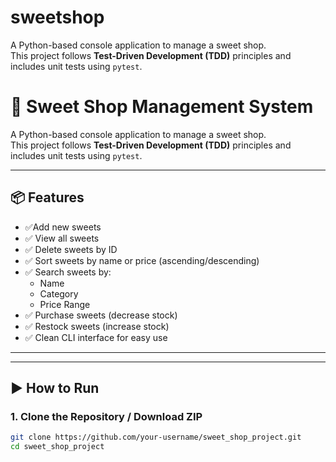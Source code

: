 # sweetshop
 
A Python-based console application to manage a sweet shop.  
This project follows **Test-Driven Development (TDD)** principles and includes unit tests using `pytest`.

# 🍬 Sweet Shop Management System

A Python-based console application to manage a sweet shop.  
This project follows **Test-Driven Development (TDD)** principles and includes unit tests using `pytest`.

---

## 📦 Features

- ✅Add new sweets
- ✅ View all sweets
- ✅ Delete sweets by ID
- ✅ Sort sweets by name or price (ascending/descending)
- ✅ Search sweets by:
  - Name
  - Category
  - Price Range
- ✅ Purchase sweets (decrease stock)
- ✅ Restock sweets (increase stock)
- ✅ Clean CLI interface for easy use

---


---

## ▶️ How to Run

### 1. Clone the Repository / Download ZIP

```bash
git clone https://github.com/your-username/sweet_shop_project.git
cd sweet_shop_project

